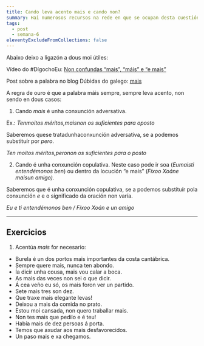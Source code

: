 ```yaml
---
title: Cando leva acento mais e cando non?
summary: Hai numerosos recursos na rede en que se ocupan desta cuestión.
tags:
  - post
  - semana-6
eleventyExcludeFromCollections: false
---
```

Abaixo deixo a ligazón a dous moi útiles:

Vídeo do #DígochoEu: [Non confundas “mais”, “máis” e “e mais”](http://www.crtvg.es/informativos/non-confundas-mais-mais-e-e-mais-digochoeu)

Post sobre a palabra no blog Dúbidas do galego: [mais](https://dubidasdogalego.wordpress.com/2012/05/28/mais/)

A regra de ouro é que a palabra máis sempre, sempre leva acento, non sendo en dous casos:

1. Cando *mais* é unha conxunción adversativa.

Ex.: *Tenmoitos méritos,maisnon os suficientes para oposto*

Saberemos quese tratadunhaconxunción adversativa, se a podemos substituír por *pero*.

*Ten moitos méritos,peronon os suficientes para o posto*

2. Cando é unha conxunción copulativa. Neste caso pode ir soa (*Eumaisti entendémonos ben*) ou dentro da locución “e mais” (*Fíxoo Xoáne maisun amigo).*

Saberemos que é unha conxunción copulativa, se a podemos substituír pola conxunción *e* e o significado da oración non varía.

*Eu e ti entendémonos ben / Fíxoo Xoán e un amigo*

- - -

## Exercicios

1. Acentúa *mais* for necesario:

* Burela é un dos portos mais importantes da costa cantábrica.
* Sempre quere mais, nunca ten abondo.
* Ía dicir unha cousa, mais vou calar a boca.
* As mais das veces non sei o que dicir.
* Á cea veño eu só, os mais foron ver un partido.
* Sete mais tres son dez.
* Que traxe mais elegante levas!
* Deixou a mais da comida no prato.
* Estou moi cansada, non quero traballar mais.
* Non tes mais que pedilo e é teu!
* Había mais de dez persoas á porta.
* Temos que axudar aos mais desfavorecidos.
* Un paso mais e xa chegamos.